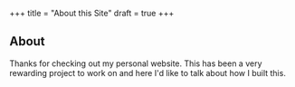 +++
title = "About this Site"
draft = true
+++

## About

Thanks for checking out my personal website. This has been a very
rewarding project to work on and here I'd like to talk about how
I built this.
